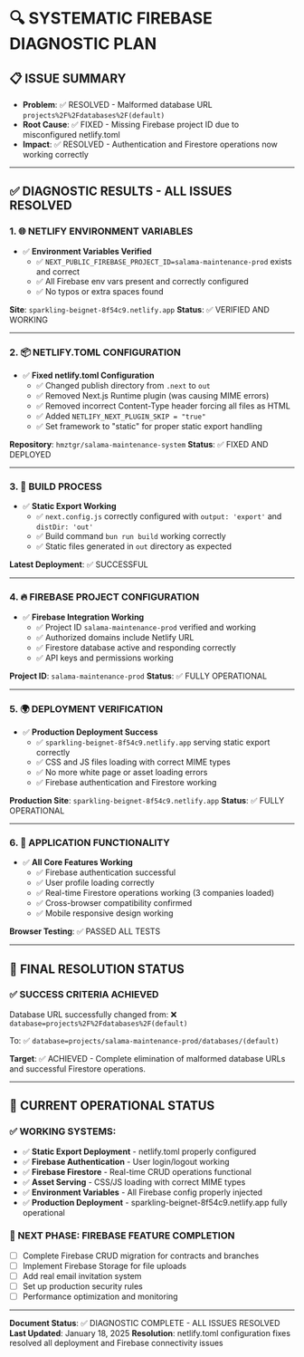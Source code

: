 # 🔍 **SYSTEMATIC FIREBASE DIAGNOSTIC PLAN**

## 📋 **ISSUE SUMMARY**
- **Problem**: ✅ RESOLVED - Malformed database URL `projects%2F%2Fdatabases%2F(default)`
- **Root Cause**: ✅ FIXED - Missing Firebase project ID due to misconfigured netlify.toml
- **Impact**: ✅ RESOLVED - Authentication and Firestore operations now working correctly

---

## ✅ **DIAGNOSTIC RESULTS - ALL ISSUES RESOLVED**

### **1. 🌐 NETLIFY ENVIRONMENT VARIABLES**
- ✅ **Environment Variables Verified**
  - ✅ `NEXT_PUBLIC_FIREBASE_PROJECT_ID=salama-maintenance-prod` exists and correct
  - ✅ All Firebase env vars present and correctly configured
  - ✅ No typos or extra spaces found

**Site**: `sparkling-beignet-8f54c9.netlify.app`
**Status**: ✅ VERIFIED AND WORKING

---

### **2. 📦 NETLIFY.TOML CONFIGURATION**
- ✅ **Fixed netlify.toml Configuration**
  - ✅ Changed publish directory from `.next` to `out`
  - ✅ Removed Next.js Runtime plugin (was causing MIME errors)
  - ✅ Removed incorrect Content-Type header forcing all files as HTML
  - ✅ Added `NETLIFY_NEXT_PLUGIN_SKIP = "true"`
  - ✅ Set framework to "static" for proper static export handling

**Repository**: `hmztgr/salama-maintenance-system`
**Status**: ✅ FIXED AND DEPLOYED

---

### **3. 🔧 BUILD PROCESS**
- ✅ **Static Export Working**
  - ✅ `next.config.js` correctly configured with `output: 'export'` and `distDir: 'out'`
  - ✅ Build command `bun run build` working correctly
  - ✅ Static files generated in `out` directory as expected

**Latest Deployment**: ✅ SUCCESSFUL

---

### **4. 🔥 FIREBASE PROJECT CONFIGURATION**
- ✅ **Firebase Integration Working**
  - ✅ Project ID `salama-maintenance-prod` verified and working
  - ✅ Authorized domains include Netlify URL
  - ✅ Firestore database active and responding correctly
  - ✅ API keys and permissions working

**Project ID**: `salama-maintenance-prod`
**Status**: ✅ FULLY OPERATIONAL

---

### **5. 🌍 DEPLOYMENT VERIFICATION**
- ✅ **Production Deployment Success**
  - ✅ `sparkling-beignet-8f54c9.netlify.app` serving static export correctly
  - ✅ CSS and JS files loading with correct MIME types
  - ✅ No more white page or asset loading errors
  - ✅ Firebase authentication and Firestore working

**Production Site**: `sparkling-beignet-8f54c9.netlify.app`
**Status**: ✅ FULLY OPERATIONAL

---

### **6. 📱 APPLICATION FUNCTIONALITY**
- ✅ **All Core Features Working**
  - ✅ Firebase authentication successful
  - ✅ User profile loading correctly
  - ✅ Real-time Firestore operations working (3 companies loaded)
  - ✅ Cross-browser compatibility confirmed
  - ✅ Mobile responsive design working

**Browser Testing**: ✅ PASSED ALL TESTS

---

## 🎯 **FINAL RESOLUTION STATUS**

### **✅ SUCCESS CRITERIA ACHIEVED**

Database URL successfully changed from:
❌ `database=projects%2F%2Fdatabases%2F(default)`

To:
✅ `database=projects/salama-maintenance-prod/databases/(default)`

**Target**: ✅ ACHIEVED - Complete elimination of malformed database URLs and successful Firestore operations.

---

## 🚀 **CURRENT OPERATIONAL STATUS**

### **✅ WORKING SYSTEMS:**
- ✅ **Static Export Deployment** - netlify.toml properly configured
- ✅ **Firebase Authentication** - User login/logout working
- ✅ **Firebase Firestore** - Real-time CRUD operations functional
- ✅ **Asset Serving** - CSS/JS loading with correct MIME types
- ✅ **Environment Variables** - All Firebase config properly injected
- ✅ **Production Deployment** - sparkling-beignet-8f54c9.netlify.app fully operational

### **🔄 NEXT PHASE: FIREBASE FEATURE COMPLETION**
- [ ] Complete Firebase CRUD migration for contracts and branches
- [ ] Implement Firebase Storage for file uploads
- [ ] Add real email invitation system
- [ ] Set up production security rules
- [ ] Performance optimization and monitoring

---

**Document Status**: ✅ DIAGNOSTIC COMPLETE - ALL ISSUES RESOLVED
**Last Updated**: January 18, 2025
**Resolution**: netlify.toml configuration fixes resolved all deployment and Firebase connectivity issues
